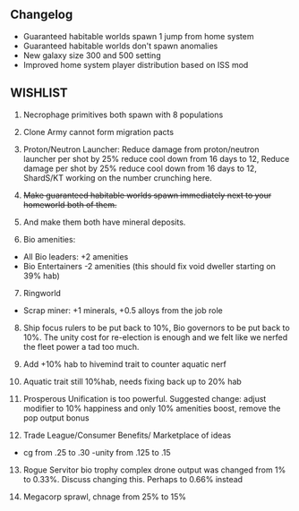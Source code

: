 ## Changelog ##
- Guaranteed habitable worlds spawn 1 jump from home system
- Guaranteed habitable worlds don't spawn anomalies
- New galaxy size 300 and 500 setting
- Improved home system player distribution based on ISS mod

## WISHLIST ##
1. Necrophage primitives both spawn with 8 populations

2. Clone Army cannot form migration pacts

3. Proton/Neutron Launcher: Reduce damage from proton/neutron launcher per shot by 25% reduce cool down from 16 days to 12, Reduce damage per shot by 25% reduce cool down from 16 days to 12, ShardS/KT working on the number crunching here.

4. <s>Make guaranteed habitable worlds spawn immediately next to your homeworld both of them.</s>

5. And make them both have mineral deposits.

6. Bio amenities:
- All Bio leaders: +2 amenities
- Bio Entertainers -2 amenities
(this should fix void dweller starting on 39% hab)

7. Ringworld
- Scrap miner: +1 minerals, +0.5 alloys from the job role

8. Ship focus rulers to be put back to 10%, Bio governors to be put back to 10%. The unity cost for re-election is enough and we felt like we nerfed the fleet power a tad too much.

9. Add +10% hab to hivemind trait to counter aquatic nerf

10. Aquatic trait still 10%hab, needs fixing back up to 20% hab

11. Prosperous Unification is too powerful. Suggested change:  adjust modifier to 10% happiness and only 10% amenities boost, remove the pop output bonus

12. Trade League/Consumer Benefits/ Marketplace of ideas 
- cg from .25 to .30
-unity from .125  to .15

13. Rogue Servitor bio trophy complex drone output was changed from 1% to 0.33%. Discuss changing this. Perhaps to 0.66% instead

14. Megacorp sprawl, chnage from 25% to 15%